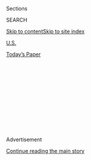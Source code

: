 <div id="app">

<div>

<div>

<div>

<div class="NYTAppHideMasthead css-1q2w90k e1suatyy0">

<div class="section css-ui9rw0 e1suatyy2">

<div class="css-eph4ug er09x8g0">

<div class="css-6n7j50">

</div>

<span class="css-1dv1kvn">Sections</span>

<div class="css-10488qs">

<span class="css-1dv1kvn">SEARCH</span>

</div>

[Skip to content](#site-content)[Skip to site
index](#site-index)

</div>

<div id="masthead-section-label" class="css-1wr3we4 eaxe0e00">

[U.S.](https://www.nytimes3xbfgragh.onion/section/us)

</div>

<div class="css-10698na e1huz5gh0">

</div>

</div>

<div id="masthead-bar-one" class="section hasLinks css-15hmgas e1csuq9d3">

<div class="css-uqyvli e1csuq9d0">

</div>

<div class="css-1uqjmks e1csuq9d1">

</div>

<div class="css-9e9ivx">

[](https://myaccount.nytimes3xbfgragh.onion/auth/login?response_type=cookie&client_id=vi)

</div>

<div class="css-1bvtpon e1csuq9d2">

[Today’s
Paper](https://www.nytimes3xbfgragh.onion/section/todayspaper)

</div>

</div>

</div>

</div>

<div data-aria-hidden="false">

<div id="site-content" data-role="main">

<div>

<div class="css-1aor85t" style="opacity:0.000000001;z-index:-1;visibility:hidden">

<div class="css-1hqnpie">

<div class="css-epjblv">

<span class="css-17xtcya">[U.S.](/section/us)</span><span class="css-x15j1o">|</span><span class="css-fwqvlz">Orlando
Joins List of Cities With Sharp Increase in
Murders</span>

</div>

<div class="css-k008qs">

<div class="css-1iwv8en">

<span class="css-18z7m18"></span>

<div>

</div>

</div>

<span class="css-1n6z4y"></span>

<div class="css-1705lsu">

<div class="css-4xjgmj">

<div class="css-4skfbu" data-role="toolbar" data-aria-label="Social Media Share buttons, Save button, and Comments Panel with current comment count" data-testid="share-tools">

  - 
  - 
  - 
  - 
    
    <div class="css-6n7j50">
    
    </div>

  - 

</div>

</div>

</div>

</div>

</div>

</div>

<div id="NYT_TOP_BANNER_REGION" class="css-13pd83m">

</div>

<div id="top-wrapper" class="css-1sy8kpn">

<div id="top-slug" class="css-l9onyx">

Advertisement

</div>

[Continue reading the main
story](#after-top)

<div class="ad top-wrapper" style="text-align:center;height:100%;display:block;min-height:250px">

<div id="top" class="place-ad" data-position="top" data-size-key="top">

</div>

</div>

<div id="after-top">

</div>

</div>

<div id="sponsor-wrapper" class="css-1hyfx7x">

<div id="sponsor-slug" class="css-19vbshk">

Supported by

</div>

[Continue reading the main
story](#after-sponsor)

<div id="sponsor" class="ad sponsor-wrapper" style="text-align:center;height:100%;display:block">

</div>

<div id="after-sponsor">

</div>

</div>

<div class="css-1vkm6nb ehdk2mb0">

# Orlando Joins List of Cities With Sharp Increase in Murders

</div>

<div class="css-xt80pu e12qa4dv0">

<div class="css-18e8msd">

<div class="css-vp77d3 epjyd6m0">

<div class="css-1baulvz">

By <span class="css-1baulvz last-byline" itemprop="name">The Associated
Press</span>

</div>

</div>

  - July 23,
    2006

  - 
    
    <div class="css-4xjgmj">
    
    <div class="css-d8bdto" data-role="toolbar" data-aria-label="Social Media Share buttons, Save button, and Comments Panel with current comment count" data-testid="share-tools">
    
      - 
      - 
      - 
      - 
        
        <div class="css-6n7j50">
        
        </div>
    
      - 
    
    </div>
    
    </div>

</div>

</div>

<div class="section meteredContent css-1r7ky0e" name="articleBody" itemprop="articleBody">

<div class="css-1fanzo5 StoryBodyCompanionColumn">

<div class="css-53u6y8">

ORLANDO, Fla., July 22 - In less than seven months, this city of about
215,000 has reported 33 homicides, only three killings shy of its 1982
record and on pace to have one of the 15 worst murder rates in the
country.

The dead include a 6-year-old who had severe head injuries, apparently a
victim of child abuse, and a 22-year-old shot in the back of the head
for unknown reasons. Shortly after New Year's Day, a transient who was
stabbed near a homeless camp bled to death on the same day an
18-year-old's bullet-riddled body lay on the street; two gunmen had
apparently mistaken the teenager for someone they were feuding with.

"People can attribute crime to failing schools, failing families;
there's a bunch of sociological things you can put your finger on," said
Sgt. Rich Ring, the supervisor of Orlando's homicide investigation unit.
"All we can do as police is say the biggest things are drugs and
robbery, and we're going to take action to attack those issues."

Federal Bureau of Investigation figures from 2005 released last month
showed a 2.5 percent increase in violent crime nationwide -- the largest
since 1991 -- and a 4.8 percent rise in murders.

</div>

</div>

<div class="css-1fanzo5 StoryBodyCompanionColumn">

<div class="css-53u6y8">

Jacksonville, the Florida murder capital for 12 of the past 17 years, is
on track to hit more than 130 killings for the first time in more than a
decade. The Washington, D.C., police this month declared a crime
emergency amid rising incidences of robberies and armed assaults, and
Detroit is on pace to hit 460 killings, a 22 percent increase over 2005.

But this is new territory for this quickly growing tourism mecca, where
tens of millions flock to Universal Studios, SeaWorld and nearby Walt
Disney World every year. Orlando ranked only 107th in per-capita murders
in 2004, the most recent F.B.I. rankings available.

Most of this year's killings were committed with handguns. Most victims
were young men who were involved with drugs or were killed by someone
who was, Sergeant Ring said.

The crimes have been scattered across the city, but mostly in
neighborhoods west of downtown and away from the tourist attractions.

Chief Mike McCoy of the Orlando Police emphasized that no tourists had
been killed and said that most law-abiding citizens were not at risk.

</div>

</div>

<div class="css-1fanzo5 StoryBodyCompanionColumn">

<div class="css-53u6y8">

"If you're not selling drugs, if you don't house people selling drugs,
if you don't have the proceeds of drugs in your home, then your chances
of being involved in a homicide are pretty slim," Chief McCoy said.

Visitors do not appear to be worried. Downtown bars and clubs still
crowd at night, families continue to arrive in droves at theme parks,
and joggers and dog-walkers still make their way around city parks after
dark.

Even many in the hardest-hit areas said they were not aware of an
increase in killings.

Sierra Cunningham, a 17-year-old carrying her 1-year-old daughter to the
bus stop, said she had heard that killings were on the rise but did not
know of anyone taking extra safety precautions.

"Around my neighborhood it's O.K.," Ms. Cunningham said. "Just a lot of
people hanging out drinking all the time."

Even before the increase, Orlando planned a new public safety initiative
to put 75 additional officers on the street, add two detectives to its
violent crime unit and create new police substations.

Mayor Buddy Dyer said he was confident that law enforcement had a handle
on the situation, noting that arrests had been made in most homicide
cases.

"We want to work on educating the public in terms of changing the
culture of silence that exists in some of our neighborhoods," Mr. Dyer
said, "and we want to look at some of the policing practices that other
cities that have experienced an increase in homicides have used
effectively."

</div>

</div>

</div>

<div>

</div>

<div>

</div>

<div>

</div>

<div>

<div id="bottom-wrapper" class="css-1ede5it">

<div id="bottom-slug" class="css-l9onyx">

Advertisement

</div>

[Continue reading the main
story](#after-bottom)

<div id="bottom" class="ad bottom-wrapper" style="text-align:center;height:100%;display:block;min-height:90px">

</div>

<div id="after-bottom">

</div>

</div>

</div>

</div>

</div>

## Site Index

<div>

</div>

## Site Information Navigation

  - [© <span>2020</span> <span>The New York Times
    Company</span>](https://help.nytimes3xbfgragh.onion/hc/en-us/articles/115014792127-Copyright-notice)

<!-- end list -->

  - [NYTCo](https://www.nytco.com/)
  - [Contact
    Us](https://help.nytimes3xbfgragh.onion/hc/en-us/articles/115015385887-Contact-Us)
  - [Work with us](https://www.nytco.com/careers/)
  - [Advertise](https://nytmediakit.com/)
  - [T Brand Studio](http://www.tbrandstudio.com/)
  - [Your Ad
    Choices](https://www.nytimes3xbfgragh.onion/privacy/cookie-policy#how-do-i-manage-trackers)
  - [Privacy](https://www.nytimes3xbfgragh.onion/privacy)
  - [Terms of
    Service](https://help.nytimes3xbfgragh.onion/hc/en-us/articles/115014893428-Terms-of-service)
  - [Terms of
    Sale](https://help.nytimes3xbfgragh.onion/hc/en-us/articles/115014893968-Terms-of-sale)
  - [Site
    Map](https://spiderbites.nytimes3xbfgragh.onion)
  - [Help](https://help.nytimes3xbfgragh.onion/hc/en-us)
  - [Subscriptions](https://www.nytimes3xbfgragh.onion/subscription?campaignId=37WXW)

</div>

</div>

</div>

</div>
